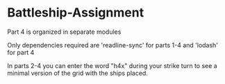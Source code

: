 ﻿# Battleship-Assignment


Part 4 is organized in separate modules 

Only dependencies required are 'readline-sync' for parts 1-4 and 'lodash' for part 4 

In parts 2-4 you can enter the word "h4x" during your strike turn to see a minimal version of the grid with the ships placed.
